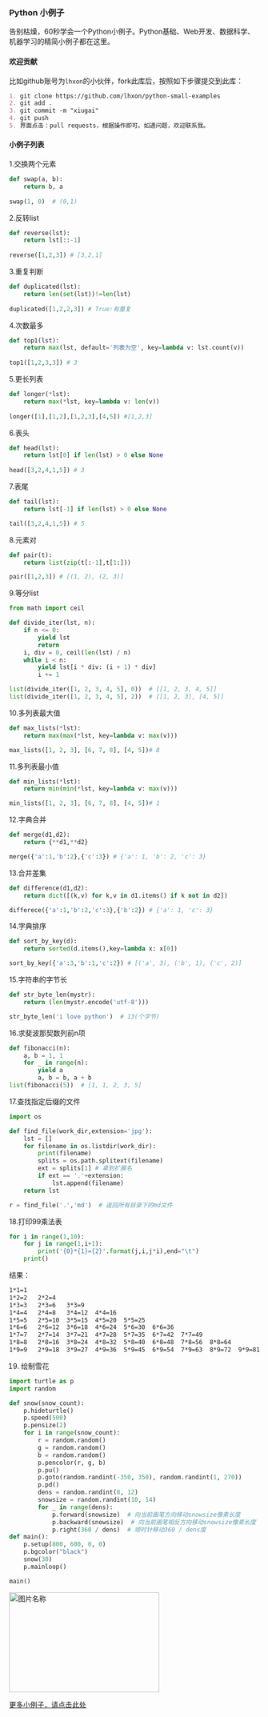 ### Python 小例子

告别枯燥，60秒学会一个Python小例子。Python基础、Web开发、数据科学、机器学习的精简小例子都在这里。

#### 欢迎贡献

比如github账号为`lhxon`的小伙伴，fork此库后，按照如下步骤提交到此库：

```markdown
1. git clone https://github.com/lhxon/python-small-examples
2. git add . 
3. git commit -m "xiugai"
4. git push
5. 界面点击：pull requests，根据操作即可。如遇问题，欢迎联系我。
```

#### 小例子列表

1.交换两个元素

```python
def swap(a, b):
    return b, a
    
swap(1, 0)  # (0,1)
```
2.反转list
```python
def reverse(lst):
    return lst[::-1]
    
reverse([1,2,3]) # [3,2,1]
```
3.重复判断
```python
def duplicated(lst):
    return len(set(lst))!=len(lst)
    
duplicated([1,2,2,3]) # True:有重复
```
4.次数最多
```python
def top1(lst):
    return max(lst, default='列表为空', key=lambda v: lst.count(v))
    
top1([1,2,3,3]) # 3
```
5.更长列表
```python
def longer(*lst):
    return max(*lst, key=lambda v: len(v))
    
longer([1],[1,2],[1,2,3],[4,5]) #[1,2,3]
```
6.表头
```python
def head(lst):
    return lst[0] if len(lst) > 0 else None
    
head([3,2,4,1,5]) # 3
```
7.表尾
```python
def tail(lst):
    return lst[-1] if len(lst) > 0 else None

tail([3,2,4,1,5]) # 5
```
8.元素对
```python
def pair(t):
    return list(zip(t[:-1],t[1:]))

pair([1,2,3]) # [(1, 2), (2, 3)]
```
9.等分list

```python
from math import ceil

def divide_iter(lst, n):
    if n <= 0:
        yield lst
        return
    i, div = 0, ceil(len(lst) / n)
    while i < n:
        yield lst[i * div: (i + 1) * div]
        i += 1

list(divide_iter([1, 2, 3, 4, 5], 0))  # [[1, 2, 3, 4, 5]]
list(divide_iter([1, 2, 3, 4, 5], 2))  # [[1, 2, 3], [4, 5]]
```
10.多列表最大值

```python
def max_lists(*lst):
    return max(max(*lst, key=lambda v: max(v)))

max_lists([1, 2, 3], [6, 7, 8], [4, 5])# 8
```

11.多列表最小值

```python
def min_lists(*lst):
    return min(min(*lst, key=lambda v: max(v)))

min_lists([1, 2, 3], [6, 7, 8], [4, 5])# 1 
```
12.字典合并

```python
def merge(d1,d2):
    return {**d1,**d2}

merge({'a':1,'b':2},{'c':3}) # {'a': 1, 'b': 2, 'c': 3}
```
13.合并差集

```python
def difference(d1,d2):
    return dict([(k,v) for k,v in d1.items() if k not in d2])

differece({'a':1,'b':2,'c':3},{'b':2}) # {'a': 1, 'c': 3}
```
14.字典排序

```python
def sort_by_key(d):
    return sorted(d.items(),key=lambda x: x[0])

sort_by_key({'a':3,'b':1,'c':2}) # [('a', 3), ('b', 1), ('c', 2)]
```

15.字符串的字节长

```python
def str_byte_len(mystr):
    return (len(mystr.encode('utf-8')))

str_byte_len('i love python')  # 13(个字节)
```

16.求斐波那契数列前n项

```python
def fibonacci(n):
    a, b = 1, 1
    for _ in range(n):
        yield a
        a, b = b, a + b
list(fibonacci(5))  # [1, 1, 2, 3, 5]
```

17.查找指定后缀的文件

```python
import os

def find_file(work_dir,extension='jpg'):
    lst = []
    for filename in os.listdir(work_dir):
        print(filename)
        splits = os.path.splitext(filename)
        ext = splits[1] # 拿到扩展名
        if ext == '.'+extension:
            lst.append(filename)
    return lst

r = find_file('.','md')  # 返回所有目录下的md文件
```

18.打印99乘法表

```python
for i in range(1,10):
    for j in range(1,i+1):
        print('{0}*{1}={2}'.format(j,i,j*i),end="\t")
    print()
```

结果：

```markdown
1*1=1
1*2=2   2*2=4
1*3=3   2*3=6   3*3=9
1*4=4   2*4=8   3*4=12  4*4=16
1*5=5   2*5=10  3*5=15  4*5=20  5*5=25
1*6=6   2*6=12  3*6=18  4*6=24  5*6=30  6*6=36
1*7=7   2*7=14  3*7=21  4*7=28  5*7=35  6*7=42  7*7=49
1*8=8   2*8=16  3*8=24  4*8=32  5*8=40  6*8=48  7*8=56  8*8=64
1*9=9   2*9=18  3*9=27  4*9=36  5*9=45  6*9=54  7*9=63  8*9=72  9*9=81
```

19. 绘制雪花

```python
import turtle as p
import random

def snow(snow_count):
    p.hideturtle()
    p.speed(500)
    p.pensize(2)
    for i in range(snow_count):
        r = random.random()
        g = random.random()
        b = random.random()
        p.pencolor(r, g, b)
        p.pu()
        p.goto(random.randint(-350, 350), random.randint(1, 270))
        p.pd()
        dens = random.randint(8, 12)
        snowsize = random.randint(10, 14)
        for _ in range(dens):
            p.forward(snowsize)  # 向当前画笔方向移动snowsize像素长度
            p.backward(snowsize)  # 向当前画笔相反方向移动snowsize像素长度
            p.right(360 / dens)  # 顺时针移动360 / dens度   
def main():
    p.setup(800, 600, 0, 0)
    p.bgcolor("black")
    snow(30)
    p.mainloop()

main()

```
<!-- ![漫天雪花](./img/turtlesnow.gif) -->
<img src="https://github.com/jackzhenguo/python-small-examples/blob/master/img/turtlesnow.gif" width="300" height="200" alt="图片名称" align=center>

[更多小例子，请点击此处](./md/README.md)
















